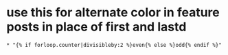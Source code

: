 #  use this for alternate color in feature posts in place of first and lastd 
    * "{% if forloop.counter|divisibleby:2 %}even{% else %}odd{% endif %}"